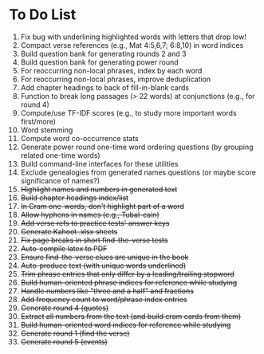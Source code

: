 # To Do List

1. Fix bug with underlining highlighted words with letters that drop low!
2. Compact verse references (e.g., Mat 4:5,6,7; 6:8,10) in word indices
3. Build question bank for generating rounds 2 and 3
3. Build question bank for generating power round
4. For reoccurring non-local phrases, index by each word
5. For reoccurring non-local phrases, improve deduplication
6. Add chapter headings to back of fill-in-blank cards
7. Function to break long passages (> 22 words) at conjunctions (e.g., for round 4)
8. Compute/use TF-IDF scores (e.g., to study more important words first/more)
9. Word stemming
10. Compute word co-occurrence stats
11. Generate power round one-time word ordering questions (by grouping related one-time words)
12. Build command-line interfaces for these utilities
13. Exclude genealogies from generated names questions (or maybe score significance of names?)
2. ~~Highlight names and numbers in generated text~~
14. ~~Build chapter headings index/list~~
15. ~~In Cram one-words, don't highlight part of a word~~
16. ~~Allow hyphens in names (e.g., Tubal-cain)~~
17. ~~Add verse refs to practice tests' answer keys~~
18. ~~Generate Kahoot .xlsx sheets~~
19. ~~Fix page breaks in short find-the-verse tests~~
20. ~~Auto-compile latex to PDF~~
21. ~~Ensure find-the-verse clues are unique in the book~~
22. ~~Auto-produce text (with unique words underlined)~~
23. ~~Trim phrase entries that only differ by a leading/trailing stopword~~
24. ~~Build human-oriented phrase indices for reference while studying~~
25. ~~Handle numbers like "three and a half" and fractions~~
26. ~~Add frequency count to word/phrase index entries~~ 
27. ~~Generate round 4 (quotes)~~
28. ~~Extract all numbers from the text (and build cram cards from them)~~
29. ~~Build human-oriented word indices for reference while studying~~
30. ~~Generate round 1 (find the verse)~~
31. ~~Generate round 5 (events)~~
